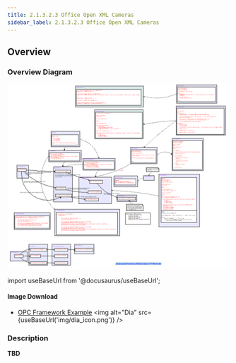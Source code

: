 ```yaml
---
title: 2.1.3.2.3 Office Open XML Cameras
sidebar_label: 2.1.3.2.3 Office Open XML Cameras
---
```


## Overview

### Overview Diagram
![](img/OPC_Framework_Example_task3197TiffActivate.PNG)

import useBaseUrl from '@docusaurus/useBaseUrl';

#### Image Download
- [OPC Framework Example](img/OPC_Framework_Example_task3197TiffActivate.dia)  <img alt="Dia" src={useBaseUrl('img/dia_icon.png')} />

### Description

**TBD**
